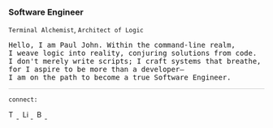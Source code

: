 <h3>Software Engineer</h3>
<p><code>Terminal Alchemist</code>, <code>Architect of Logic</code></p>

<pre>
Hello, I am Paul John. Within the command-line realm,
I weave logic into reality, conjuring solutions from code.
I don't merely write scripts; I craft systems that breathe,
for I aspire to be more than a developer—
I am on the path to become a true Software Engineer.
</pre>

<div style="border-top: 1px solid #ccc; margin-top: 10px;"></div>

<code>connect:</code>

<p>
  <a href="https://twitter.com/namestarlit">
    <img src="https://cdn.simpleicons.org/twitter/f5f5f5" alt="Twitter" height="16" width="16">
  </a>&nbsp;
  <a href="https://www.linkedin.com/in/namestarlit/">
    <img src="https://cdn.simpleicons.org/linkedin/f5f5f5" alt="LinkedIn" height="16" width="16">
  </a>&nbsp;
  <a href="https://bento.me/starlit">
    <img src="https://cdn.simpleicons.org/bento/f5f5f5" alt="Bento" height="16" width="16">
  </a>&nbsp;
</p>

